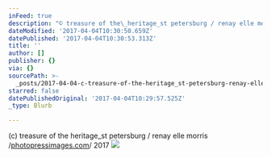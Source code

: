 ```yaml
---
inFeed: true
description: "© treasure of the\_heritage_st petersburg / renay elle morris /photopressimages.com/ 2017"
dateModified: '2017-04-04T10:30:50.659Z'
datePublished: '2017-04-04T10:30:53.313Z'
title: ''
author: []
publisher: {}
via: {}
sourcePath: >-
  _posts/2017-04-04-c-treasure-of-the-heritage_st-petersburg-renay-elle-morris.md
starred: false
datePublishedOriginal: '2017-04-04T10:29:57.525Z'
_type: Blurb

---
```

(c) treasure of the heritage\_st petersburg / renay elle morris /[photopressimages.com][0]/ 2017
![](https://the-grid-user-content.s3-us-west-2.amazonaws.com/b8732f4b-78a4-4017-a9a9-f5811c353043.jpg)

[0]: http://photopressimages.com/